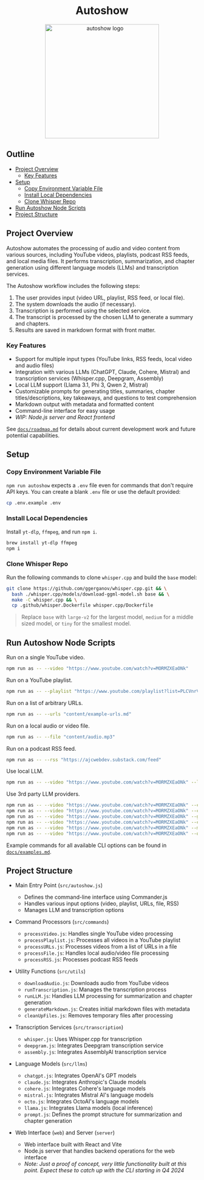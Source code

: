 <div align="center">
  <h1>Autoshow</h1>
  <img alt="autoshow logo" src="https://ajc.pics/autoshow/autoshow-cover-01.webp" width="300" />
</div>

## Outline

- [Project Overview](#project-overview)
  - [Key Features](#key-features)
- [Setup](#setup)
  - [Copy Environment Variable File](#copy-environment-variable-file)
  - [Install Local Dependencies](#install-local-dependencies)
  - [Clone Whisper Repo](#clone-whisper-repo)
- [Run Autoshow Node Scripts](#run-autoshow-node-scripts)
- [Project Structure](#project-structure)

## Project Overview

Autoshow automates the processing of audio and video content from various sources, including YouTube videos, playlists, podcast RSS feeds, and local media files. It performs transcription, summarization, and chapter generation using different language models (LLMs) and transcription services.

The Autoshow workflow includes the following steps:

1. The user provides input (video URL, playlist, RSS feed, or local file).
2. The system downloads the audio (if necessary).
3. Transcription is performed using the selected service.
4. The transcript is processed by the chosen LLM to generate a summary and chapters.
5. Results are saved in markdown format with front matter.

### Key Features

- Support for multiple input types (YouTube links, RSS feeds, local video and audio files)
- Integration with various LLMs (ChatGPT, Claude, Cohere, Mistral) and transcription services (Whisper.cpp, Deepgram, Assembly)
- Local LLM support (Llama 3.1, Phi 3, Qwen 2, Mistral)
- Customizable prompts for generating titles, summaries, chapter titles/descriptions, key takeaways, and questions to test comprehension
- Markdown output with metadata and formatted content
- Command-line interface for easy usage
- *WIP: Node.js server and React frontend*

See [`docs/roadmap.md`](/docs/roadmap.md) for details about current development work and future potential capabilities.

## Setup

### Copy Environment Variable File

`npm run autoshow` expects a `.env` file even for commands that don't require API keys. You can create a blank `.env` file or use the default provided:

```bash
cp .env.example .env
```

### Install Local Dependencies

Install `yt-dlp`, `ffmpeg`, and run `npm i`.

```bash
brew install yt-dlp ffmpeg
npm i
```

### Clone Whisper Repo

Run the following commands to clone `whisper.cpp` and build the `base` model:

```bash
git clone https://github.com/ggerganov/whisper.cpp.git && \
  bash ./whisper.cpp/models/download-ggml-model.sh base && \
  make -C whisper.cpp && \
  cp .github/whisper.Dockerfile whisper.cpp/Dockerfile
```

> Replace `base` with `large-v2` for the largest model, `medium` for a middle sized model, or `tiny` for the smallest model.

## Run Autoshow Node Scripts

Run on a single YouTube video.

```bash
npm run as -- --video "https://www.youtube.com/watch?v=MORMZXEaONk"
```

Run on a YouTube playlist.

```bash
npm run as -- --playlist "https://www.youtube.com/playlist?list=PLCVnrVv4KhXPz0SoAVu8Rc1emAdGPbSbr"
```

Run on a list of arbitrary URLs.

```bash
npm run as -- --urls "content/example-urls.md"
```

Run on a local audio or video file.

```bash
npm run as -- --file "content/audio.mp3"
```

Run on a podcast RSS feed.

```bash
npm run as -- --rss "https://ajcwebdev.substack.com/feed"
```

Use local LLM.

```bash
npm run as -- --video "https://www.youtube.com/watch?v=MORMZXEaONk" --llama
```

Use 3rd party LLM providers.

```bash
npm run as -- --video "https://www.youtube.com/watch?v=MORMZXEaONk" --chatgpt GPT_4o_MINI
npm run as -- --video "https://www.youtube.com/watch?v=MORMZXEaONk" --claude CLAUDE_3_5_SONNET
npm run as -- --video "https://www.youtube.com/watch?v=MORMZXEaONk" --gemini GEMINI_1_5_PRO
npm run as -- --video "https://www.youtube.com/watch?v=MORMZXEaONk" --cohere COMMAND_R_PLUS
npm run as -- --video "https://www.youtube.com/watch?v=MORMZXEaONk" --mistral MISTRAL_LARGE
npm run as -- --video "https://www.youtube.com/watch?v=MORMZXEaONk" --octo LLAMA_3_1_405B
```

Example commands for all available CLI options can be found in [`docs/examples.md`](/docs/examples.md).

## Project Structure

- Main Entry Point (`src/autoshow.js`)
  - Defines the command-line interface using Commander.js
  - Handles various input options (video, playlist, URLs, file, RSS)
  - Manages LLM and transcription options

- Command Processors (`src/commands`)
  - `processVideo.js`: Handles single YouTube video processing
  - `processPlaylist.js`: Processes all videos in a YouTube playlist
  - `processURLs.js`: Processes videos from a list of URLs in a file
  - `processFile.js`: Handles local audio/video file processing
  - `processRSS.js`: Processes podcast RSS feeds

- Utility Functions (`src/utils`)
  - `downloadAudio.js`: Downloads audio from YouTube videos
  - `runTranscription.js`: Manages the transcription process
  - `runLLM.js`: Handles LLM processing for summarization and chapter generation
  - `generateMarkdown.js`: Creates initial markdown files with metadata
  - `cleanUpFiles.js`: Removes temporary files after processing

- Transcription Services (`src/transcription`)
  - `whisper.js`: Uses Whisper.cpp for transcription
  - `deepgram.js`: Integrates Deepgram transcription service
  - `assembly.js`: Integrates AssemblyAI transcription service

- Language Models (`src/llms`)
  - `chatgpt.js`: Integrates OpenAI's GPT models
  - `claude.js`: Integrates Anthropic's Claude models
  - `cohere.js`: Integrates Cohere's language models
  - `mistral.js`: Integrates Mistral AI's language models
  - `octo.js`: Integrates OctoAI's language models
  - `llama.js`: Integrates Llama models (local inference)
  - `prompt.js`: Defines the prompt structure for summarization and chapter generation

- Web Interface (`web`) and Server (`server`)
  - Web interface built with React and Vite
  - Node.js server that handles backend operations for the web interface
  - *Note: Just a proof of concept, very little functionality built at this point. Expect these to catch up with the CLI starting in Q4 2024*